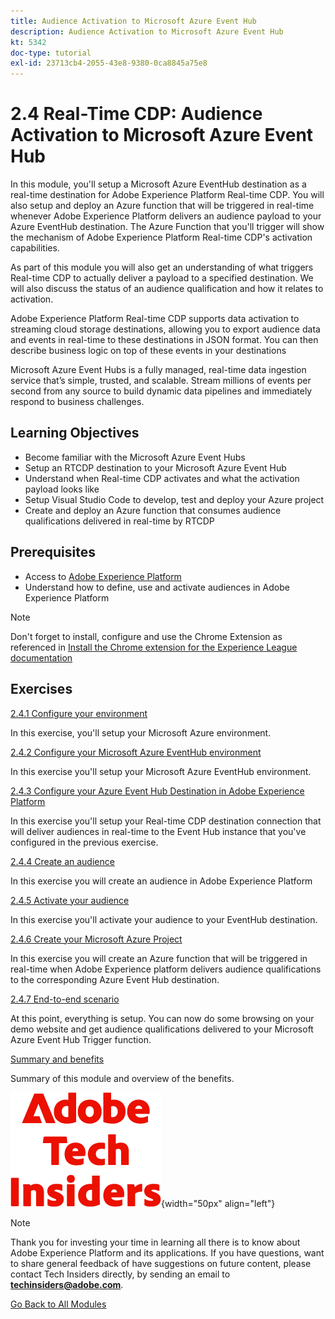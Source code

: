 ```yaml
---
title: Audience Activation to Microsoft Azure Event Hub
description: Audience Activation to Microsoft Azure Event Hub
kt: 5342
doc-type: tutorial
exl-id: 23713cb4-2055-43e8-9380-0ca8845a75e8
---
```

# 2.4 Real-Time CDP: Audience Activation to Microsoft Azure Event Hub

In this module, you'll setup a Microsoft Azure EventHub destination as a real-time destination for Adobe Experience Platform Real-time CDP. You will also setup and deploy an Azure function that will be triggered in real-time whenever Adobe Experience Platform delivers an audience payload to your Azure EventHub destination. The Azure Function that you'll trigger will show the mechanism of Adobe Experience Platform Real-time CDP's activation capabilities.

As part of this module you will also get an understanding of what triggers Real-time CDP to actually deliver a payload to a specified destination. We will also discuss the status of an audience qualification and how it relates to activation.

Adobe Experience Platform Real-time CDP supports data activation to streaming cloud storage destinations, allowing you to export audience data and events in real-time to these destinations in JSON format. You can then describe business logic on top of these events in your destinations

Microsoft Azure Event Hubs is a fully managed, real-time data ingestion service that’s simple, trusted, and scalable. Stream millions of events per second from any source to build dynamic data pipelines and immediately respond to business challenges.

## Learning Objectives

- Become familiar with the Microsoft Azure Event Hubs
- Setup an RTCDP destination to your Microsoft Azure Event Hub
- Understand when Real-time CDP activates and what the activation payload looks like
- Setup Visual Studio Code to develop, test and deploy your Azure project
- Create and deploy an Azure function that consumes audience qualifications delivered in real-time by RTCDP

## Prerequisites

- Access to [Adobe Experience Platform](https://experience.adobe.com/platform)
- Understand how to define, use and activate audiences in Adobe Experience Platform

>[!NOTE]
>
>Don't forget to install, configure and use the Chrome Extension as referenced in [Install the Chrome extension for the Experience League documentation](../../gettingstarted/gettingstarted/ex1.md)

## Exercises

[2.4.1 Configure your environment](./ex1.md)

In this exercise, you'll setup your Microsoft Azure environment.

[2.4.2 Configure your Microsoft Azure EventHub environment](./ex2.md)

In this exercise you'll setup your Microsoft Azure EventHub environment.

[2.4.3 Configure your Azure Event Hub Destination in Adobe Experience Platform](./ex3.md)

In this exercise you'll setup your Real-time CDP destination connection that will deliver audiences in real-time to the Event Hub instance that you've configured in the previous exercise.

[2.4.4 Create an audience](./ex4.md)

In this exercise you will create an audience in Adobe Experience Platform

[2.4.5 Activate your audience](./ex5.md)

In this exercise you'll activate your audience to your  EventHub destination.

[2.4.6 Create your Microsoft Azure Project](./ex6.md)

In this exercise you will create an Azure function that will be triggered in real-time when Adobe Experience platform delivers audience qualifications to the corresponding Azure Event Hub destination.

[2.4.7 End-to-end scenario](./ex7.md)

At this point, everything is setup. You can now do some browsing on your demo website and get audience qualifications delivered to your Microsoft Azure Event Hub Trigger function.  

[Summary and benefits](./summary.md)

Summary of this module and overview of the benefits.

![Tech Insiders](./../../../assets/images/techinsiders.png){width="50px" align="left"}

>[!NOTE]
>
>Thank you for investing your time in learning all there is to know about Adobe Experience Platform and its applications. If you have questions, want to share general feedback of have suggestions on future content, please contact Tech Insiders directly, by sending an email to **techinsiders@adobe.com**.

[Go Back to All Modules](../../../overview.md)
